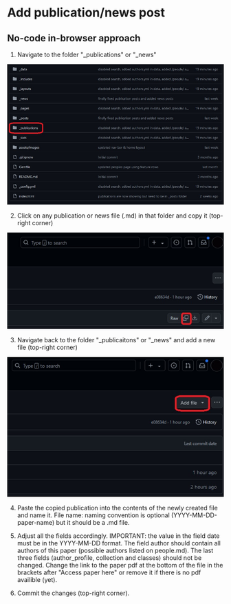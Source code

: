 # Add publication/news post
## No-code in-browser approach

1. Navigate to the folder "_publications" or "_news"

![Navigate to folder publications](/assets/images/add_publication_1.jpg)

2. Click on any publication or news file (.md) in that folder and copy it (top-right corner)

![Copy any publication file](assets/images/add_publication_2.jpg)

3. Navigate back to the folder "_publicaitons" or "_news" and add a new file (top-right corner)

![Add a file to publications](assets/images/add_publication_3.jpg)

4. Paste the copied publication into the contents of the newly created file and name it. File name: naming convention is optional (YYYY-MM-DD-paper-name) but it should be a .md file. 

5. Adjust all the fields accordingly.
IMPORTANT: the value in the field date must be in the YYYY-MM-DD format.
The field author should contain all authors of this paper (possible authors listed on people.md).
The last three fields (author_profile, collection and classes) should not be changed.
Change the link to the paper pdf at the bottom of the file in the brackets after "Access paper here" or remove it if there is no pdf availible (yet).

7. Commit the changes (top-right corner).
